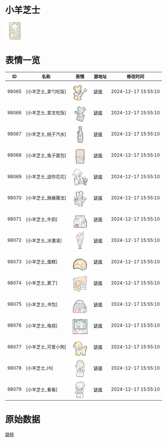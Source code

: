 # 小羊芝士

<img src="./cover.png" height="60" alt="cover" />

# 表情一览

|ID|名称|表情|源地址|修改时间|
|----|----|----|----|----|
|98065|[小羊芝士_拿勺吃饭]|<img src="./pic/098065_%5B小羊芝士_拿勺吃饭%5D.png" height="60" alt="拿勺吃饭"/>|[链接](https://i0.hdslb.com/bfs/garb/442b8209eb642e517070a0dd9678dffacfa1841f.png)|2024-12-17 15:55:10|
|98066|[小羊芝士_拿叉吃饭]|<img src="./pic/098066_%5B小羊芝士_拿叉吃饭%5D.png" height="60" alt="拿叉吃饭"/>|[链接](https://i0.hdslb.com/bfs/garb/0d9ec7514b9b258f2ab0a614a0134e33f7a413a4.png)|2024-12-17 15:55:10|
|98067|[小羊芝士_桃子汽水]|<img src="./pic/098067_%5B小羊芝士_桃子汽水%5D.png" height="60" alt="桃子汽水"/>|[链接](https://i0.hdslb.com/bfs/garb/7e223d3183a813f1936d90367e2f176c645811b2.png)|2024-12-17 15:55:10|
|98068|[小羊芝士_兔子面包]|<img src="./pic/098068_%5B小羊芝士_兔子面包%5D.png" height="60" alt="兔子面包"/>|[链接](https://i0.hdslb.com/bfs/garb/104a40b48d177ef0003c9a35cacc97372579120d.png)|2024-12-17 15:55:10|
|98069|[小羊芝士_送你花花]|<img src="./pic/098069_%5B小羊芝士_送你花花%5D.png" height="60" alt="送你花花"/>|[链接](https://i0.hdslb.com/bfs/garb/6d69288b72a328ff2fb01be1b24c543d0aecad25.png)|2024-12-17 15:55:10|
|98070|[小羊芝士_施展魔法]|<img src="./pic/098070_%5B小羊芝士_施展魔法%5D.png" height="60" alt="施展魔法"/>|[链接](https://i0.hdslb.com/bfs/garb/0c6ce84567da8762eae174838e84036ad45371b0.png)|2024-12-17 15:55:10|
|98071|[小羊芝士_牛奶]|<img src="./pic/098071_%5B小羊芝士_牛奶%5D.png" height="60" alt="牛奶"/>|[链接](https://i0.hdslb.com/bfs/garb/741ac95123a98a0fd7296211db7ec6584dee05a3.png)|2024-12-17 15:55:10|
|98072|[小羊芝士_冰激凌]|<img src="./pic/098072_%5B小羊芝士_冰激凌%5D.png" height="60" alt="冰激凌"/>|[链接](https://i0.hdslb.com/bfs/garb/787feee322a98a9dd0faead2902b5d7fda7d48e2.png)|2024-12-17 15:55:10|
|98073|[小羊芝士_蛋糕]|<img src="./pic/098073_%5B小羊芝士_蛋糕%5D.png" height="60" alt="蛋糕"/>|[链接](https://i0.hdslb.com/bfs/garb/b679cf4ad383ad4f3c413d4ad0b77d72d37e9d86.png)|2024-12-17 15:55:10|
|98074|[小羊芝士_累了]|<img src="./pic/098074_%5B小羊芝士_累了%5D.png" height="60" alt="累了"/>|[链接](https://i0.hdslb.com/bfs/garb/da700851ed08033b7976f48972266f23b73edd8b.png)|2024-12-17 15:55:10|
|98075|[小羊芝士_书包]|<img src="./pic/098075_%5B小羊芝士_书包%5D.png" height="60" alt="书包"/>|[链接](https://i0.hdslb.com/bfs/garb/557ca719a8ac58516dc1103aa5fd65b49f9f0af0.png)|2024-12-17 15:55:10|
|98076|[小羊芝士_电视]|<img src="./pic/098076_%5B小羊芝士_电视%5D.png" height="60" alt="电视"/>|[链接](https://i0.hdslb.com/bfs/garb/66557986734d2f3845da5ff73e265d91b69d1115.png)|2024-12-17 15:55:10|
|98077|[小羊芝士_可爱小狗]|<img src="./pic/098077_%5B小羊芝士_可爱小狗%5D.png" height="60" alt="可爱小狗"/>|[链接](https://i0.hdslb.com/bfs/garb/e0d055e2265bbc15572480f7a51e38b2c9ccedcb.png)|2024-12-17 15:55:10|
|98078|[小羊芝士_Hi]|<img src="./pic/098078_%5B小羊芝士_Hi%5D.png" height="60" alt="Hi"/>|[链接](https://i0.hdslb.com/bfs/garb/84402828b646fbfc34f3e16ff8e25ed5c51f471b.png)|2024-12-17 15:55:10|
|98079|[小羊芝士_看看]|<img src="./pic/098079_%5B小羊芝士_看看%5D.png" height="60" alt="看看"/>|[链接](https://i0.hdslb.com/bfs/garb/dba45919534ce108ddba41387fdb57aa75931580.png)|2024-12-17 15:55:10|

# 原始数据

[跳转](./raw.json)

